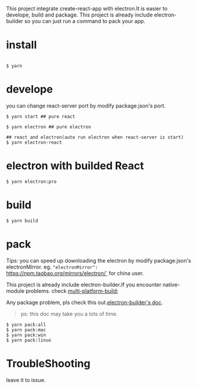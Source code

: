 This project integrate create-react-app with electron.It is easier to develope, build and package. This project is already include electron-builder so you can just run a command to pack your app.

# install

```shell

$ yarn

```

# develope

you can change react-server port by modify package.json's port.

```shell
$ yarn start ## pure react

$ yarn electron ## pure electron

## react and electron(auto run electron when react-server is start)
$ yarn electron-react

```

# electron with builded React

```shell
$ yarn electron:pro

```

# build

```shell
$ yarn build
```

# pack

Tips: you can speed up downloading the electron by modify package.json's electronMirror.
eg. `"electronMirror": `https://npm.taobao.org/mirrors/electron/` for china user.

This project is already include electron-builder.If you encounter native-module problems. check [multi-platform-build](https://github.com/electron-userland/electron-builder/wiki/Multi-Platform-Build);

Any package problem, pls check this out.[electron-builder's doc](https://github.com/electron-userland/electron-builder).

> ps: this doc may take you a lots of time.

```shell 
$ yarn pack:all 
$ yarn pack:mac 
$ yarn pack:win 
$ yarn pack:linux 
```

# TroubleShooting

leave it to issue.